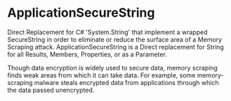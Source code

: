 # ApplicationSecureString
Direct Replacement for C# 'System.String' that implement a wrapped SecureString in order to eliminate or reduce the surface area of a Memory Scraping attack. ApplicationSecureString is a Direct replacement for String for all Results, Members, Properties, or as a Parameter.

Though data encryption is widely used to secure data, memory scraping finds weak areas from which it can take data. For example, some memory-scraping malware steals encrypted data from applications through which the data passed unencrypted.
